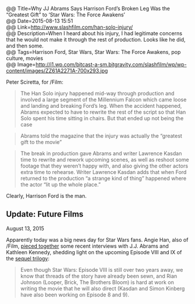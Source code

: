 @@ Title=Why JJ Abrams Says Harrison Ford’s Broken Leg Was the “Greatest Gift” to ‘Star Wars: The Force Awakens’   
@@ Date=2015-08-13 15:51  
@@ Link=http://www.slashfilm.com/han-solo-injury/  
@@ Description=When I heard about his injury, I had legitimate concerns that he would not make it through the rest of production. Looks like he did, and then some.  
@@ Tags=Harrison Ford, Star Wars, Star Wars: The Force Awakens, pop culture, movies  
@@ Image=http://i1.wp.com/bitcast-a-sm.bitgravity.com/slashfilm/wp/wp-content/images/ZZ61A2271A-700x293.jpg  

Peter Sciretta, for /Film:
>The Han Solo injury happened mid-way through production and involved a large segment of the Millennium Falcon which came loose and landing and breaking Ford’s leg. When the accident happened, Abrams expected to have to rewrite the rest of the script so that Han Solo spent his time sitting in chairs. But that ended up not being the case

>Abrams told the magazine that the injury was actually the “greatest gift to the movie”

>The break in production gave Abrams and writer Lawrence Kasdan time to rewrite and rework upcoming scenes, as well as reshoot some footage that they weren’t happy with, and also giving the other actors extra time to rehearse. Writer Lawrence Kasdan adds that when Ford returned to the production “a strange kind of thing” happened where the actor “lit up the whole place.”

Clearly, Harrison Ford is the man.

<div class="update">

## Update: Future Films
<p class="updateTime"><time datetime="2015-08-13">August 13, 2015</time></p>

Apparently today was a big news day for Star Wars fans. Angie Han, also of /Film, [pieced together][piece] some recent interviews with J.J. Abrams and Kathleen Kennedy, shedding light on the upcoming Episode VIII and IX of the [sequel trilogy][st]:
>Even though Star Wars: Episode VIII is still over two years away, we know that threads of the story have already been sewn, and Rian Johnson (Looper, Brick, The Brothers Bloom) is hard at work on writing the movie that he will also direct (Kasdan and Simon Kinberg have also been working on Episode 8 and 9).

</div>

[piece]: http://www.slashfilm.com/star-wars-episode-8
[st]: https://en.wikipedia.org/wiki/Star_Wars_sequel_trilogy